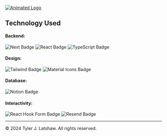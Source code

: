 [![Animated Logo](https://tylerlatshaw.com/static/gradient-logo-animated.svg  "Animated Logo")](https://tylerlatshaw.com/  "Animated Logo")

## Technology Used

#### Backend:

<a href="https://www.npmjs.com/package/next" style="text-decoration: none;" target="_blank">
    <img src="https://img.shields.io/badge/dynamic/json?url=https%3A%2F%2Fgithub.com%2Ftylerlatshaw%2FPersonal-Website%2Fraw%2Fmain%2Fpackage.json&query=%24.dependencies.next&logo=npm&label=NextJS&color=red&style=for-the-badge" alt="Next Badge">
</a>
<a href="https://www.npmjs.com/package/react" style="text-decoration: none;" target="_blank">
    <img src="https://img.shields.io/badge/dynamic/json?url=https%3A%2F%2Fgithub.com%2Ftylerlatshaw%2FPersonal-Website%2Fraw%2Fmain%2Fpackage.json&query=%24.dependencies.react&logo=react&label=React&color=lightblue&style=for-the-badge" alt="React Badge">
</a>
<a href="https://www.npmjs.com/package/typescript" style="text-decoration: none;" target="_blank">
    <img src="https://img.shields.io/badge/dynamic/json?url=https%3A%2F%2Fgithub.com%2Ftylerlatshaw%2FPersonal-Website%2Fraw%2Fmain%2Fpackage.json&query=%24.devDependencies.typescript&logo=typescript&logoColor=blue&label=TypeScript&color=blue&style=for-the-badge" alt="TypeScript Badge">
</a>

#### Design:

<a href="https://www.npmjs.com/package/tailwindcss" style="text-decoration: none;" target="_blank">
    <img src="https://img.shields.io/badge/dynamic/json?url=https%3A%2F%2Fgithub.com%2Ftylerlatshaw%2FPersonal-Website%2Fraw%2Fmain%2Fpackage.json&query=%24.dependencies.tailwindcss&logo=tailwindcss&label=Tailwind&style=for-the-badge" alt="Tailwind Badge">
</a>
<a href="https://www.npmjs.com/package/@mui/icons-material" style="text-decoration: none;" target="_blank">
    <img src="https://img.shields.io/badge/dynamic/json?url=https%3A%2F%2Fgithub.com%2Ftylerlatshaw%2FPersonal-Website%2Fraw%2Fmain%2Fpackage.json&query=%24.dependencies%5B%22%40mui%2Ficons-material%22%5D&logo=mui&label=Material%20Icons&color=blue&style=for-the-badge" alt="Material Icons Badge">
</a>

#### Database:

<a href="https://www.npmjs.com/package/@notionhq/client" style="text-decoration: none;" target="_blank">
    <img src="https://img.shields.io/badge/dynamic/json?url=https%3A%2F%2Fgithub.com%2Ftylerlatshaw%2FPersonal-Website%2Fraw%2Fmain%2Fpackage.json&query=%24.dependencies%5B%22%40notionhq%2Fclient%22%5D&logo=notion&logoColor=darkgreen&label=Notion&color=darkgreen&style=for-the-badge" alt="Notion Badge">
</a>

#### Interactivity: 

<a href="https://www.npmjs.com/package/react-hook-form" style="text-decoration: none;" target="_blank">
    <img src="https://img.shields.io/badge/dynamic/json?url=https%3A%2F%2Fgithub.com%2Ftylerlatshaw%2FPersonal-Website%2Fraw%2Fmain%2Fpackage.json&query=%24.dependencies%5B%22react-hook-form%22%5D&logo=react-hook-form&logoColor=F9C7EF&label=React%20Hook%20Form&color=EC598F&style=for-the-badge" alt="React Hook Form Badge">
</a>
<a href="https://www.npmjs.com/package/resend" style="text-decoration: none;" target="_blank">
    <img src="https://img.shields.io/badge/dynamic/json?url=https%3A%2F%2Fgithub.com%2Ftylerlatshaw%2FPersonal-Website%2Fraw%2Fmain%2Fpackage.json&query=%24.dependencies%5B%22resend%22%5D&logo=resend&logoColor=green&label=Resend&color=darkgreen&style=for-the-badge" alt="Resend Badge">
</a>

<hr />

&copy; 2024 Tyler J. Latshaw. All rights reserved.